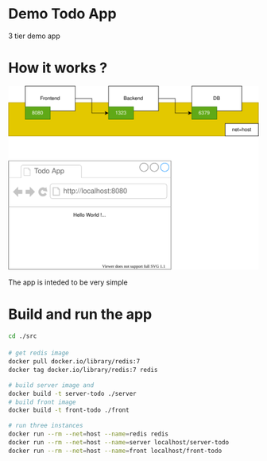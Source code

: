 # Demo Todo App
3 tier demo app


# How it works ?
![diagram](/src/diagram/diagram.svg)

The app is inteded to be very simple

# Build and run the app

```bash
cd ./src

# get redis image
docker pull docker.io/library/redis:7
docker tag docker.io/library/redis:7 redis
```

``` bash
# build server image and 
docker build -t server-todo ./server
# build front image
docker build -t front-todo ./front
```

``` bash
# run three instances
docker run --rm --net=host --name=redis redis
docker run --rm --net=host --name=server localhost/server-todo
docker run --rm --net=host --name=front localhost/front-todo
```



